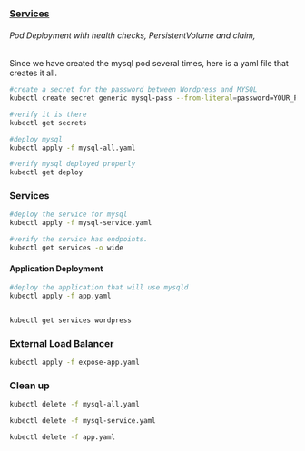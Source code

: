 ### [Services](https://kubernetes.io/docs/concepts/services-networking/service/)


###### Pod Deployment with health checks, PersistentVolume and claim,

Since we have created the mysql pod several times, here is a yaml file that creates it all.

```bash
#create a secret for the password between Wordpress and MYSQL
kubectl create secret generic mysql-pass --from-literal=password=YOUR_PASSWORD

#verify it is there
kubectl get secrets

#deploy mysql
kubectl apply -f mysql-all.yaml

#verify mysql deployed properly
kubectl get deploy
```

### Services

```bash
#deploy the service for mysql
kubectl apply -f mysql-service.yaml

#verify the service has endpoints.
kubectl get services -o wide
```

#### Application Deployment
```bash
#deploy the application that will use mysqld
kubectl apply -f app.yaml


kubectl get services wordpress

```

### External Load Balancer

```bash
kubectl apply -f expose-app.yaml

```

### Clean up

```bash
kubectl delete -f mysql-all.yaml

kubectl delete -f mysql-service.yaml

kubectl delete -f app.yaml
```
